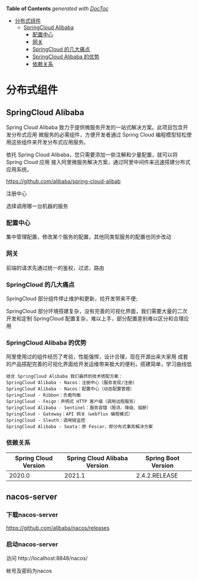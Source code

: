 <!-- START doctoc generated TOC please keep comment here to allow auto update -->
<!-- DON'T EDIT THIS SECTION, INSTEAD RE-RUN doctoc TO UPDATE -->
**Table of Contents**  *generated with [DocToc](https://github.com/thlorenz/doctoc)*

- [分布式组件](#%E5%88%86%E5%B8%83%E5%BC%8F%E7%BB%84%E4%BB%B6)
  - [SpringCloud Alibaba](#springcloud-alibaba)
    - [配置中心](#%E9%85%8D%E7%BD%AE%E4%B8%AD%E5%BF%83)
    - [网关](#%E7%BD%91%E5%85%B3)
    - [SpringCloud 的几大痛点](#springcloud-%E7%9A%84%E5%87%A0%E5%A4%A7%E7%97%9B%E7%82%B9)
    - [SpringCloud Alibaba 的优势](#springcloud-alibaba-%E7%9A%84%E4%BC%98%E5%8A%BF)
    - [依赖关系](#%E4%BE%9D%E8%B5%96%E5%85%B3%E7%B3%BB)

<!-- END doctoc generated TOC please keep comment here to allow auto update -->

# 分布式组件

## SpringCloud Alibaba

Spring Cloud Alibaba 致力于提供微服务开发的一站式解决方案。此项目包含开发分布式应用 微服务的必需组件，方便开发者通过 Spring Cloud 编程模型轻松使用这些组件来开发分布式应用服务。

依托 Spring Cloud Alibaba，您只需要添加一些注解和少量配置，就可以将 Spring Cloud 应用 接入阿里微服务解决方案，通过阿里中间件来迅速搭建分布式应用系统。

https://github.com/alibaba/spring-cloud-alibab

注册中心

选择调用哪一台机器的服务

### 配置中心

集中管理配置，修改某个服务的配置，其他同类型服务的配置也同步改动

### 网关

前端的请求先通过统一的鉴权，过滤，路由

### SpringCloud 的几大痛点

SpringCloud 部分组件停止维护和更新，给开发带来不便;

SpringCloud 部分环境搭建复杂，没有完善的可视化界面，我们需要大量的二次开发和定制 SpringCloud 配置复杂，难以上手，部分配置差别难以区分和合理应用

### SpringCloud Alibaba 的优势

阿里使用过的组件经历了考验，性能强悍，设计合理，现在开源出来大家用 成套的产品搭配完善的可视化界面给开发运维带来极大的便利，搭建简单，学习曲线低

```
结合 SpringCloud Alibaba 我们最终的技术搭配方案：
SpringCloud Alibaba - Nacos：注册中心（服务发现/注册）
SpringCloud Alibaba - Nacos：配置中心（动态配置管理）
SpringCloud - Ribbon：负载均衡
SpringCloud - Feign：声明式 HTTP 客户端（调用远程服务）
SpringCloud Alibaba - Sentinel：服务容错（限流、降级、熔断）
SpringCloud - Gateway：API 网关（webflux 编程模式）
SpringCloud - Sleuth：调用链监控
SpringCloud Alibaba - Seata：原 Fescar，即分布式事务解决方案
```

### 依赖关系

| Spring Cloud Version | Spring Cloud Alibaba Version | Spring Boot Version |
| -------------------- | ---------------------------- | ------------------- |
| 2020.0               | 2021.1                       | 2.4.2.RELEASE       |

## nacos-server

### 下载nacos-server

https://github.com/alibaba/nacos/releases

### 启动nacos-server

访问 http://localhost:8848/nacos/

帐号及密码为nacos


